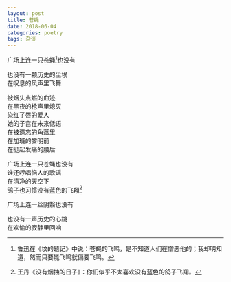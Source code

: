 ```yaml
---
layout: post
title: 苍蝇
date: 2018-06-04
categories: poetry
tags: 杂谈
---
```


广场上连一只苍蝇[^1]也没有  

也没有一颗历史的尘埃  
在叹息的风声里飞舞  

被烟头点燃的血迹  
在黑夜的枪声里熄灭  
染红了唇的爱人  
她的子宫在未来低语  
在被遗忘的角落里  
在加班的黎明前  
在挺起发痛的腰后  

广场上连一只苍蝇也没有  
谁还哼唱恼人的歌谣  
在清净的天空下  
鸽子也习惯没有蓝色的飞翔[^2]  

广场上连一丝阴翳也没有  

也没有一声历史的心跳  
在欢愉的寂静里回响  

[^1]: 鲁迅在《坟的题记》中说：苍蝇的飞鸣，是不知道人们在憎恶他的；我却明知道，然而只要能飞鸣就偏要飞鸣。
[^2]: 王丹《没有烟抽的日子》：你们似乎不太喜欢没有蓝色的鸽子飞翔。



